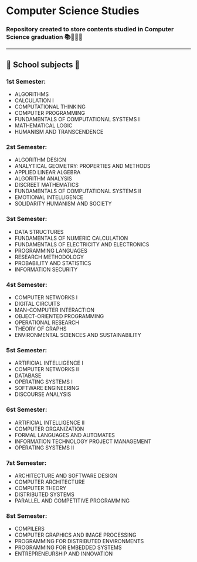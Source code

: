 # Computer Science Studies

### Repository created to store contents studied in Computer Science graduation 📚👨🏻‍💻

---

## 📖 School subjects 📖

### 1️st Semester:

- ALGORITHMS
- CALCULATION I
- COMPUTATIONAL THINKING
- COMPUTER PROGRAMMING
- FUNDAMENTALS OF COMPUTATIONAL SYSTEMS I
- MATHEMATICAL LOGIC
- HUMANISM AND TRANSCENDENCE

### 2st Semester:

- ALGORITHM DESIGN
- ANALYTICAL GEOMETRY: PROPERTIES AND METHODS
- APPLIED LINEAR ALGEBRA
- ALGORITHM ANALYSIS
- DISCREET MATHEMATICS
- FUNDAMENTALS OF COMPUTATIONAL SYSTEMS II
- EMOTIONAL INTELLIGENCE
- SOLIDARITY HUMANISM AND SOCIETY

### 3st Semester:

- DATA STRUCTURES
- FUNDAMENTALS OF NUMERIC CALCULATION
- FUNDAMENTALS OF ELECTRICITY AND ELECTRONICS
- PROGRAMMING LANGUAGES
- RESEARCH METHODOLOGY
- PROBABILITY AND STATISTICS
- INFORMATION SECURITY

### 4st Semester:

- COMPUTER NETWORKS I
- DIGITAL CIRCUITS
- MAN-COMPUTER INTERACTION
- OBJECT-ORIENTED PROGRAMMING
- OPERATIONAL RESEARCH
- THEORY OF GRAPHS
- ENVIRONMENTAL SCIENCES AND SUSTAINABILITY

### 5st Semester:

- ARTIFICIAL INTELLIGENCE I
- COMPUTER NETWORKS II
- DATABASE
- OPERATING SYSTEMS I
- SOFTWARE ENGINEERING
- DISCOURSE ANALYSIS

### 6st Semester:

- ARTIFICIAL INTELLIGENCE II
- COMPUTER ORGANIZATION
- FORMAL LANGUAGES AND AUTOMATES
- INFORMATION TECHNOLOGY PROJECT MANAGEMENT
- OPERATING SYSTEMS II

### 7st Semester:

- ARCHITECTURE AND SOFTWARE DESIGN
- COMPUTER ARCHITECTURE
- COMPUTER THEORY
- DISTRIBUTED SYSTEMS
- PARALLEL AND COMPETITIVE PROGRAMMING

### 8st Semester:

- COMPILERS
- COMPUTER GRAPHICS AND IMAGE PROCESSING
- PROGRAMMING FOR DISTRIBUTED ENVIRONMENTS
- PROGRAMMING FOR EMBEDDED SYSTEMS
- ENTREPRENEURSHIP AND INNOVATION
